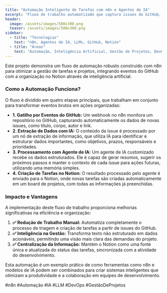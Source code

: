 ```yaml
---
title: "Automação Inteligente de Tarefas com n8n e Agentes de IA"
excerpt: "Fluxo de trabalho automatizado que captura issues do GitHub, extrai dados estruturados com IA, utiliza um agente para gerar insights e cria tarefas no Notion, otimizando a gestão de projetos."
header:
  image: /assets/images/500x300.png
  teaser: /assets/images/500x300.png
sidebar:
  - title: "Tecnologias"
    text: "n8n, Agentes de IA, LLMs, GitHub, Notion"
  - title: "Áreas"
    text: "Automação, Inteligência Artificial, Gestão de Projetos, DevOps"
---
```


Este projeto demonstra um fluxo de automação robusto construído com n8n para otimizar a gestão de tarefas e projetos, integrando eventos do GitHub com a organização no Notion através de inteligência artificial.

### Como a Automação Funciona?

O fluxo é dividido em quatro etapas principais, que trabalham em conjunto para transformar eventos brutos em ações organizadas:

*   **1. Gatilho por Eventos do GitHub:** Um webhook no n8n monitora um repositório no GitHub, capturando automaticamente os dados de novas issues, como título, corpo, autor e link.
*   **2. Extração de Dados com IA:** O conteúdo da issue é processado por um nó de extração de informação, que utiliza IA para identificar e estruturar dados importantes, como objetivos, prazos, responsáveis e prioridades.
*   **3. Processamento com Agente de IA:** Um agente de IA customizado recebe os dados estruturados. Ele é capaz de gerar resumos, sugerir os próximos passos e manter o contexto de cada issue para ações futuras, utilizando uma memória simples.
*   **4. Criação de Tarefas no Notion:** O resultado processado pelo agente é enviado para o Notion, onde novas tarefas são criadas automaticamente em um board de projetos, com todas as informações já preenchidas.

### Impacto e Vantagens

A implementação deste fluxo de trabalho proporciona melhorias significativas na eficiência e organização:

1.  **✅ Redução de Trabalho Manual:** Automatiza completamente o processo de triagem e criação de tarefas a partir de issues do GitHub.
2.  **✅ Inteligência na Gestão:** Transforma texto não estruturado em dados acionáveis, permitindo uma visão mais clara das demandas do projeto.
3.  **✅ Centralização da Informação:** Mantém o Notion como uma fonte única e atualizada do status das tarefas, sincronizada com a atividade do desenvolvimento.

Esta automação é um exemplo prático de como ferramentas como n8n e modelos de IA podem ser combinados para criar sistemas inteligentes que otimizam a produtividade e a colaboração em equipes de desenvolvimento.

#n8n #Automação #IA #LLM #DevOps #GestãoDeProjetos